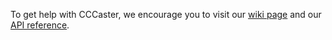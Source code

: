 To get help with CCCaster, we encourage you to visit our [wiki page](https://github.com/lurkydismal/CCCaster/wiki) and our [API reference](https://github.com/lurkydismal/CCCaster/wiki/API).
